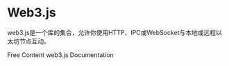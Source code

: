 # Web3.js

web3.js是一个库的集合，允许你使用HTTP、IPC或WebSocket与本地或远程以太坊节点互动。


<ResourceGroupTitle>Free Content</ResourceGroupTitle>
<BadgeLink colorScheme='yellow' badgeText='Read' href='https://web3js.readthedocs.io/'>web3.js Documentation</BadgeLink>